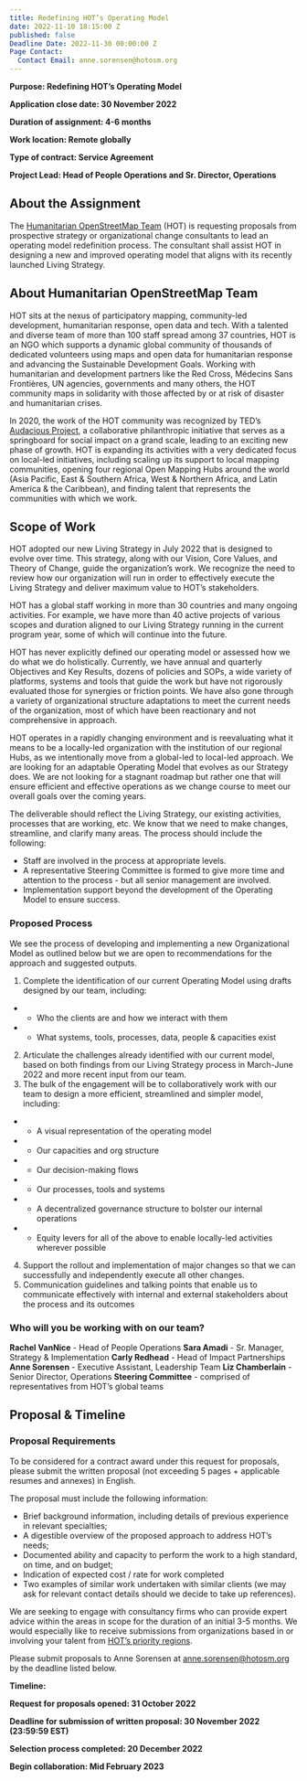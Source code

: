 ```yaml
---
title: Redefining HOT’s Operating Model
date: 2022-11-10 18:15:00 Z
published: false
Deadline Date: 2022-11-30 00:00:00 Z
Page Contact:
  Contact Email: anne.sorensen@hotosm.org
---
```


**Purpose: Redefining HOT’s Operating Model**

**Application close date: 30 November 2022**

**Duration of assignment: 4-6 months**

**Work location: Remote globally**

**Type of contract: Service Agreement**

**Project Lead: Head of People Operations  and Sr. Director, Operations**

## About the Assignment

The [Humanitarian OpenStreetMap Team](https://www.hotosm.org/) (HOT) is requesting proposals from prospective strategy or organizational change consultants to lead an operating model redefinition process. The consultant shall assist HOT in designing a new and improved operating model that aligns with its recently launched Living Strategy.

## About Humanitarian OpenStreetMap Team 

HOT sits at the nexus of participatory mapping, community-led development, humanitarian response, open data and tech. With a talented and diverse team of more than 100 staff spread among 37 countries, HOT is an NGO which supports a dynamic global community of thousands of dedicated volunteers using maps and open data for humanitarian response and advancing the Sustainable Development Goals. Working with humanitarian and development partners like the Red Cross, Médecins Sans Frontières, UN agencies, governments and many others, the HOT community maps in solidarity with those affected by or at risk of disaster and humanitarian crises.

In 2020, the work of the HOT community was recognized by TED’s [Audacious Project](https://www.ted.com/talks/rebecca_firth_can_we_call_it_a_world_map_if_it_s_missing_a_billion_people), a collaborative philanthropic initiative that serves as a springboard for social impact on a grand scale, leading to an exciting new phase of growth. HOT is expanding its activities with a very dedicated focus on local-led initiatives, including scaling up its support to local mapping communities, opening four regional Open Mapping Hubs around the world (Asia Pacific, East & Southern Africa, West & Northern Africa, and Latin America & the Caribbean), and finding talent that represents the communities with which we work.


## Scope of Work

HOT adopted our new Living Strategy in July 2022 that is designed to evolve over time. This strategy, along with our Vision, Core Values, and Theory of Change, guide the organization’s work. We recognize the need to review how our organization will run in order to effectively execute the Living Strategy and deliver maximum value to HOT’s stakeholders.

HOT has a global staff working in more than 30 countries and many ongoing activities. For example, we have more than 40 active projects of various scopes and duration aligned to our Living Strategy running in the current program year, some of which will continue into the future. 

HOT has never explicitly defined our operating model or assessed how we do what we do holistically. Currently, we have annual and quarterly Objectives and Key Results, dozens of policies and SOPs, a wide variety of platforms, systems and tools that guide the work but have not rigorously evaluated those for synergies or friction points. We have also gone through a variety of organizational structure adaptations to meet the current needs of the organization, most of which have been reactionary and not comprehensive in approach.

HOT operates in a rapidly changing environment and is reevaluating what it means to be a locally-led organization with the institution of our regional Hubs, as we intentionally move from a global-led to local-led approach. We are looking for an adaptable Operating Model that evolves as our Strategy does. We are not looking for a stagnant roadmap but rather one that will ensure efficient and effective operations as we change course to meet our overall goals over the coming years. 

The deliverable should reflect the Living Strategy, our existing activities, processes that are working, etc. We know that we need to make changes, streamline, and clarify many areas. The process should include the following:
* Staff are involved in the process at appropriate levels.
* A representative Steering Committee is formed to give more time and attention to the process - but all senior management are involved.
* Implementation support beyond the development of the Operating Model to ensure success. 

### Proposed Process
We see the process of developing and implementing a new Organizational Model as outlined below but we are open to recommendations for the approach and suggested outputs.
1. Complete the identification of our current Operating Model using drafts designed by our team, including:
* * Who the clients are and how we interact with them
* * What systems, tools, processes, data, people & capacities exist
2. Articulate the challenges already identified with our current model, based on both findings from our Living Strategy process in March-June 2022 and more recent input from our team. 
3. The bulk of the engagement will be to collaboratively work with our team to design a more efficient, streamlined and simpler model, including:
* * A visual representation of the operating model
* * Our capacities and org structure
* * Our decision-making flows
* * Our processes, tools and systems
* * A decentralized governance structure to bolster our internal operations
* * Equity levers for all of the above to enable locally-led activities wherever possible
4. Support the rollout and implementation of major changes so that we can successfully and independently execute all other changes.
5. Communication guidelines and talking points that enable us to communicate effectively with internal and external stakeholders about the process and its outcomes

### Who will you be working with on our team?
**Rachel VanNice** - Head of People Operations
**Sara Amadi** - Sr. Manager, Strategy & Implementation
**Carly Redhead** - Head of Impact Partnerships
**Anne Sorensen** - Executive Assistant, Leadership Team
**Liz Chamberlain** - Senior Director, Operations
**Steering Committee** - comprised of representatives from HOT’s global teams

## Proposal & Timeline

### Proposal Requirements
To be considered for a contract award under this request for proposals, please submit the written proposal (not exceeding 5 pages + applicable resumes and annexes) in English. 

The proposal must include the following information: 
* Brief background information, including details of previous experience in relevant specialties;
* A digestible overview of the proposed approach to address HOT’s needs;
* Documented ability and capacity to perform the work to a high standard, on time, and on budget;
* Indication of expected cost / rate for work completed
* Two examples of similar work undertaken with similar clients (we may ask for relevant contact details should we decide to take up references). 

We are seeking to engage with consultancy firms who can provide expert advice within the areas in scope for the duration of an initial 3-5 months. We would especially like to receive submissions from organizations based in or involving your talent from [HOT’s priority regions](https://www.hotosm.org/updates/four-regions-five-years-94-countries-one-billion-people/).

Please submit proposals to Anne Sorensen at [anne.sorensen@hotosm.org](mailto:anne.sorensen@hotosm.org) by the deadline listed below. 

**Timeline:**

**Request for proposals opened: 31 October 2022**

**Deadline for submission of written proposal: 30 November 2022  (23:59:59 EST)**

**Selection process completed: 20 December 2022**

**Begin collaboration: Mid February 2023**